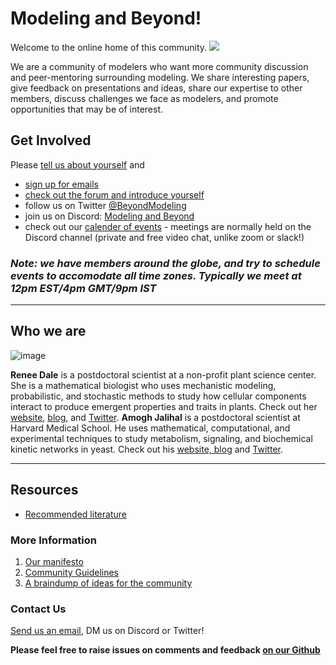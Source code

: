 # Modeling and Beyond!
Welcome to the online home of this community.
![](https://i.imgur.com/1Me4EkX.jpg)

We are a community of modelers who want more community discussion and peer-mentoring surrounding modeling. We share interesting papers, give feedback on presentations and ideas, share our expertise to other members, discuss challenges we face as modelers, and promote opportunities that may be of interest. 

## Get Involved
Please [tell us about yourself](https://docs.google.com/forms/d/e/1FAIpQLScSh6GwNH2Zo1lLWxrZqOHrn_LPTAipkeie3BEV_EVRMeW_Rg/viewform) and
- [sign up for emails](https://groups.google.com/u/1/g/modeling-and-beyond) 
- [check out the forum and introduce yourself](https://www.initmathbio.com/imbforums/forum/modeling-and-beyond/ )
- follow us on Twitter [@BeyondModeling](https://twitter.com/BeyondModeling)
- join us on Discord: [Modeling and Beyond](https://discord.gg/pYb6uZE)
- check out our [calender of events](https://calendar.google.com/calendar/embed?src=iambecomecomputational%40gmail.com&ctz=America%2FChicago ) - meetings are normally held on the Discord channel (private and free video chat, unlike zoom or slack!)

### *Note: we have members around the globe, and try to schedule events to accomodate all time zones. Typically we meet at 12pm EST/4pm GMT/9pm IST*
---
## Who we are
![image](https://i.imgur.com/xmsaRqD.png "Renee and Amogh")  

**Renee Dale** is a postdoctoral scientist at a non-profit plant science center. She is a mathematical biologist who uses mechanistic modeling, probabilistic, and stochastic methods to study how cellular components interact to produce emergent properties and traits in plants. Check out her [website](http://rdale1.github.io/), [blog](https://iambecomecomputational.com), and [Twitter](https://twitter.com/b10_m0del1ng). **Amogh Jalihal** is a postdoctoral scientist at Harvard Medical School. He uses mathematical, computational, and experimental techniques to study metabolism, signaling, and biochemical kinetic networks in yeast. Check out his [website, blog](http://amoghpj.github.io/) and [Twitter](https://twitter.com/amogh_jalihal). 

---
## Resources
- [Recommended literature](https://www.zotero.org/groups/2548503/modelingandbeyond)

### More Information
1. [Our manifesto](https://amoghpj.github.io/modeling-and-beyond/manifesto)
2. [Community Guidelines](https://amoghpj.github.io/modeling-and-beyond/community-guidelines)
3. [A braindump of ideas for the community](https://amoghpj.github.io/modeling-and-beyond/braindump)

### Contact Us
[Send us an email](mailto:iambecomecomputational@gmail.com), DM us on Discord or Twitter!

**Please feel free to raise issues on comments and feedback [on our Github](https://github.com/amoghpj/modeling-and-beyond/issues)**


